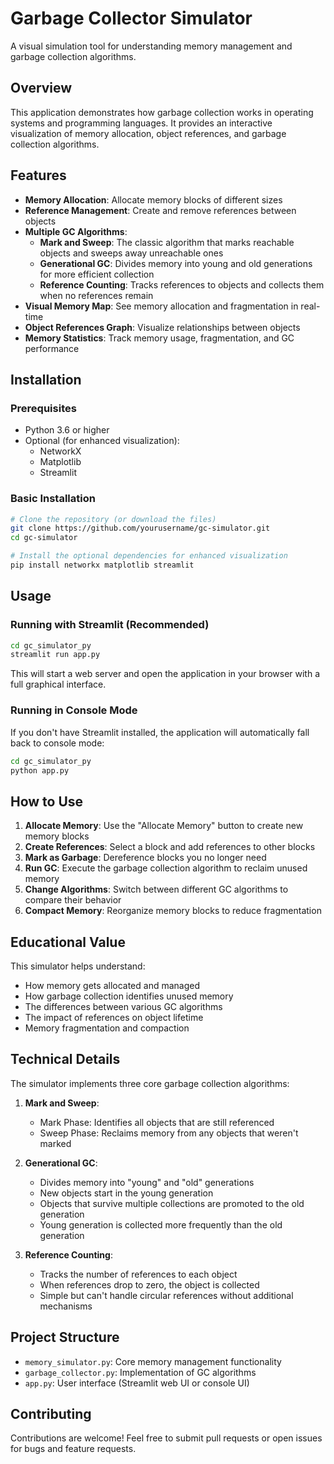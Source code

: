# Garbage Collector Simulator

A visual simulation tool for understanding memory management and garbage collection algorithms.

## Overview

This application demonstrates how garbage collection works in operating systems and programming languages. It provides an interactive visualization of memory allocation, object references, and garbage collection algorithms.

## Features

- **Memory Allocation**: Allocate memory blocks of different sizes
- **Reference Management**: Create and remove references between objects
- **Multiple GC Algorithms**:
  - **Mark and Sweep**: The classic algorithm that marks reachable objects and sweeps away unreachable ones
  - **Generational GC**: Divides memory into young and old generations for more efficient collection
  - **Reference Counting**: Tracks references to objects and collects them when no references remain
- **Visual Memory Map**: See memory allocation and fragmentation in real-time
- **Object References Graph**: Visualize relationships between objects
- **Memory Statistics**: Track memory usage, fragmentation, and GC performance

## Installation

### Prerequisites

- Python 3.6 or higher
- Optional (for enhanced visualization):
  - NetworkX
  - Matplotlib
  - Streamlit

### Basic Installation

```bash
# Clone the repository (or download the files)
git clone https://github.com/yourusername/gc-simulator.git
cd gc-simulator

# Install the optional dependencies for enhanced visualization
pip install networkx matplotlib streamlit
```

## Usage

### Running with Streamlit (Recommended)

```bash
cd gc_simulator_py
streamlit run app.py
```

This will start a web server and open the application in your browser with a full graphical interface.

### Running in Console Mode

If you don't have Streamlit installed, the application will automatically fall back to console mode:

```bash
cd gc_simulator_py
python app.py
```

## How to Use

1. **Allocate Memory**: Use the "Allocate Memory" button to create new memory blocks
2. **Create References**: Select a block and add references to other blocks
3. **Mark as Garbage**: Dereference blocks you no longer need
4. **Run GC**: Execute the garbage collection algorithm to reclaim unused memory
5. **Change Algorithms**: Switch between different GC algorithms to compare their behavior
6. **Compact Memory**: Reorganize memory blocks to reduce fragmentation

## Educational Value

This simulator helps understand:

- How memory gets allocated and managed
- How garbage collection identifies unused memory
- The differences between various GC algorithms
- The impact of references on object lifetime
- Memory fragmentation and compaction

## Technical Details

The simulator implements three core garbage collection algorithms:

1. **Mark and Sweep**:
   - Mark Phase: Identifies all objects that are still referenced
   - Sweep Phase: Reclaims memory from any objects that weren't marked

2. **Generational GC**:
   - Divides memory into "young" and "old" generations
   - New objects start in the young generation
   - Objects that survive multiple collections are promoted to the old generation
   - Young generation is collected more frequently than the old generation

3. **Reference Counting**:
   - Tracks the number of references to each object
   - When references drop to zero, the object is collected
   - Simple but can't handle circular references without additional mechanisms

## Project Structure

- `memory_simulator.py`: Core memory management functionality
- `garbage_collector.py`: Implementation of GC algorithms
- `app.py`: User interface (Streamlit web UI or console UI)

## Contributing

Contributions are welcome! Feel free to submit pull requests or open issues for bugs and feature requests.
